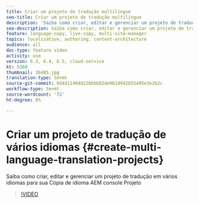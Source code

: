 ```yaml
---
title: Criar um projeto de tradução multilíngue
seo-title: Criar um projeto de tradução multilíngue
description: 'Saiba como criar, editar e gerenciar um projeto de tradução em vários idiomas para sua Cópia de idioma AEM console Projeto '
seo-description: Saiba como criar, editar e gerenciar um projeto de tradução em vários idiomas para sua Cópia de idioma AEM console Projeto
feature: language-copy, live-copy, multi-site-manager
topics: localization, authoring, content-architecture
audience: all
doc-type: feature video
activity: use
version: 6.3, 6.4, 6.5, cloud-service
kt: 5368
thumbnail: 36485.jpg
translation-type: tm+mt
source-git-commit: 0d4d1140dd226bbb02de0b19942b55495e3e2b2c
workflow-type: tm+mt
source-wordcount: '72'
ht-degree: 0%

---
```



# Criar um projeto de tradução de vários idiomas {#create-multi-language-translation-projects}

Saiba como criar, editar e gerenciar um projeto de tradução em vários idiomas para sua Cópia de idioma AEM console Projeto

>[!VIDEO](https://video.tv.adobe.com/v/36485?quality=12&learn=on)
